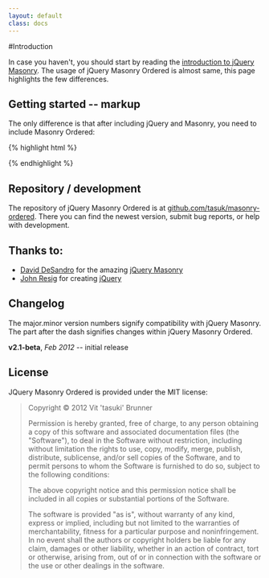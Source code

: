 ```yaml
---
layout: default
class: docs
---
```


#Introduction

In case you haven't, you should start by reading the [introduction to jQuery Masonry](http://masonry.desandro.com/docs/intro.html). The usage of jQuery Masonry Ordered is almost same, this page highlights the few differences.

## Getting started -- markup

The only difference is that after including jQuery and Masonry, you need to include Masonry Ordered:

{% highlight html %}
<script src="//ajax.googleapis.com/ajax/libs/jquery/1.6.1/jquery.min.js"></script>
<script src="/path/to/jquery.masonry.min.js"></script>
<script src="/path/to/jquery.masonry.ordered.js"></script>
{% endhighlight %}

## Repository / development

The repository of jQuery Masonry Ordered is at [github.com/tasuk/masonry-ordered](http://github.com/tasuk/masonry-ordered). There you can find the newest version, submit bug reports, or help with development.

## Thanks to:
- [David DeSandro](http://desandro.com/) for the amazing [jQuery Masonry](http://masonry.desandro.com/)
- [John Resig](http://ejohn.org/) for creating [jQuery](http://jquery.com/)

## Changelog

The major.minor version numbers signify compatibility with jQuery Masonry. The part after the dash signifies changes within jQuery Masonry Ordered.

**v2.1-beta**, *Feb 2012* -- initial release

## License
JQuery Masonry Ordered is provided under the MIT license:

> Copyright &copy; 2012 Vit 'tasuki' Brunner
>
> Permission is hereby granted, free of charge, to any person obtaining a copy of this software and associated documentation files (the "Software"), to deal in the Software without restriction, including without limitation the rights to use, copy, modify, merge, publish, distribute, sublicense, and/or sell copies of the Software, and to permit persons to whom the Software is furnished to do so, subject to the following conditions:
>
> The above copyright notice and this permission notice shall be included in all copies or substantial portions of the Software.
>
> The software is provided "as is", without warranty of any kind, express or implied, including but not limited to the warranties of merchantability, fitness for a particular purpose and noninfringement. In no event shall the authors or copyright holders be liable for any claim, damages or other liability, whether in an action of contract, tort or otherwise, arising from, out of or in connection with the software or the use or other dealings in the software.
